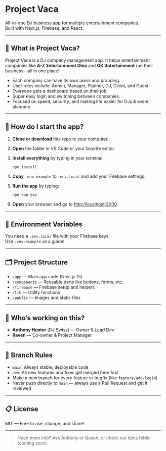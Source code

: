 # Project Vaca

All-in-one DJ business app for multiple entertainment companies.  
Built with Next.js, Firebase, and React.

---

## 🌟 What is Project Vaca?

Project Vaca is a DJ company management app. It helps entertainment companies like **A-Z 3ntertainment Ohio** and **OK 3ntertainment** run their business—all in one place!

- Each company can have its own users and branding.
- User roles include: Admin, Manager, Planner, DJ, Client, and Guest.
- Everyone gets a dashboard based on their job.
- Super easy login and switching between companies.
- Focused on speed, security, and making life easier for DJs & event planners.

---

## 🚀 How do I start the app?

1. **Clone or download** this repo to your computer.
2. **Open** the folder in VS Code or your favorite editor.
3. **Install everything** by typing in your terminal:

    ```
    npm install
    ```

4. **Copy** `.env.example` to `.env.local` and add your Firebase settings.
5. **Run the app** by typing:

    ```
    npm run dev
    ```

6. **Open** your browser and go to [http://localhost:3000](http://localhost:3000).

---

## 🔑 Environment Variables

You need a `.env.local` file with your Firebase keys.  
Use `.env.example` as a guide!

---

## 🗂️ Project Structure

- `/app` — Main app code (Next.js 15)
- `/components` — Reusable parts like buttons, forms, etc.
- `/firebase` — Firebase setup and helpers
- `/lib` — Utility functions
- `/public` — Images and static files

---

## 👤 Who’s working on this?

- **Anthony Hunter** (DJ Swiss) — Owner & Lead Dev
- **Raven** — Co-owner & Project Manager
  

---

## 📝 Branch Rules

- `main`: Always stable, deployable code
- `dev`: All new features and fixes get merged here first
- Make a new branch for every feature or bugfix (like `feature/add-login`)
- Never push directly to `main` — always use a Pull Request and get it reviewed

---

## 📋 License

MIT — Free to use, change, and share!

---

> Need more info? Ask Anthony or Queen, or check our docs folder (coming soon).
